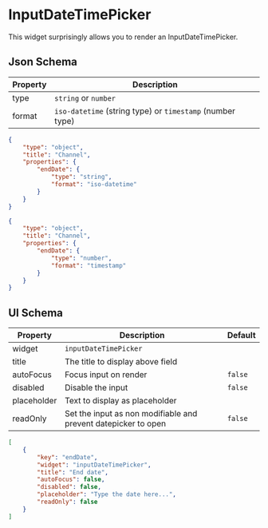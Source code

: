 # InputDateTimePicker

This widget surprisingly allows you to render an InputDateTimePicker.

## Json Schema

| Property | Description                                               |
| -------- | --------------------------------------------------------- |
| type     | `string` or `number`                                      |
| format   | `iso-datetime` (string type) or `timestamp` (number type) |

```json
{
	"type": "object",
	"title": "Channel",
	"properties": {
		"endDate": {
			"type": "string",
			"format": "iso-datetime"
		}
	}
}
```

```json
{
	"type": "object",
	"title": "Channel",
	"properties": {
		"endDate": {
			"type": "number",
			"format": "timestamp"
		}
	}
}
```

## UI Schema

| Property    | Description                                                    | Default |
| ----------- | -------------------------------------------------------------- | ------- |
| widget      | `inputDateTimePicker`                                          |         |
| title       | The title to display above field                               |         |
| autoFocus   | Focus input on render                                          | `false` |
| disabled    | Disable the input                                              | `false` |
| placeholder | Text to display as placeholder                                 |         |
| readOnly    | Set the input as non modifiable and prevent datepicker to open | `false` |

```json
[
	{
		"key": "endDate",
		"widget": "inputDateTimePicker",
		"title": "End date",
		"autoFocus": false,
		"disabled": false,
		"placeholder": "Type the date here...",
		"readOnly": false
	}
]
```
